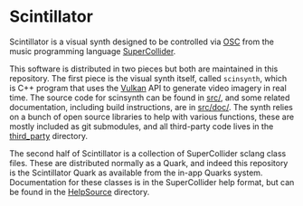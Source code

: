 # Scintillator

Scintillator is a visual synth designed to be controlled via [OSC](http://opensoundcontrol.org/introduction-osc) from
the music programming language [SuperCollider](https://supercollider.github.io/).

This software is distributed in two pieces but both are maintained in this repository. The first piece is the visual
synth itself, called ```scinsynth```, which is C++ program that uses the [Vulkan](https://www.khronos.org/vulkan/) API
to generate video imagery in real time. The source code for scinsynth can be found in [src/](src/), and some related
documentation, including build instructions, are in [src/doc/](src/doc/). The synth relies on a bunch of open source
libraries to help with various functions, these are mostly included as git submodules, and all third-party code lives
in the [third_party](third_party/) directory.

The second half of Scintillator is a collection of SuperCollider sclang class files. These are distributed normally as a
Quark, and indeed this repository is the Scintillator Quark as available from the in-app Quarks system. Documentation
for these classes is in the SuperCollider help format, but can be found in the [HelpSource](HelpSource/) directory.

